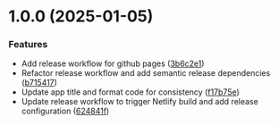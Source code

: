 # 1.0.0 (2025-01-05)


### Features

* Add release workflow for github pages ([3b6c2e1](https://github.com/shimorojune/cashew-links/commit/3b6c2e194daf5506be6fb2cbd7c38fc3d2dedc4c))
* Refactor release workflow and add semantic release dependencies ([b715417](https://github.com/shimorojune/cashew-links/commit/b71541768dfd9e8621fff35d747a938b7abc15dd))
* Update app title and format code for consistency ([f17b75e](https://github.com/shimorojune/cashew-links/commit/f17b75e87953bd618495a742c71914faffc86407))
* Update release workflow to trigger Netlify build and add release configuration ([624841f](https://github.com/shimorojune/cashew-links/commit/624841f00c9b045d6a51542ae168eb819755f2b0))
